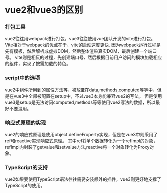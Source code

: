 # vue2和vue3的区别
### 打包工具
vue2往往用webpack进行打包，vue3往往使用vue团队开发的vite进行打包。
Vite相对于webpack的优点在于，vite的启动速度更快.
因为webpack运行过程是先有模板，然后解析成虚拟DOM，然后整体渲染真实DOM，最后创建一个端口号。
vite则是相反的过程，先创建端口号，然后根据目前用户访问的模块加载相应的组件，实现了按需加载的特色。

### script中的选项
vue2中组件所用到的属性方法等，被放置在data,methods,computed等等中，但是在vue3中全部被配置在setup中，不过vue3本身能兼容vue2的写法。
但是使用vue3是setup是无法访问computed,methods等等使用vue2写法的数据，所以最好不要混用。

### 响应式原理的实现
vue2的响应式原理是使用object.defineProperty实现，但是在vue3中则采用了ref和reactive实现响应式原理。
其中ref将单个数据转化为一个refImpl的对象，refImpl内封装了getvalue和setvalue方法,reactive将一个对象转化为Proxy对象。

### TypeScript的支持
vue2如果要使用TypeScript语法往往需要安装额外的插件，vue3则更好地支撑了TypeScript的使用。